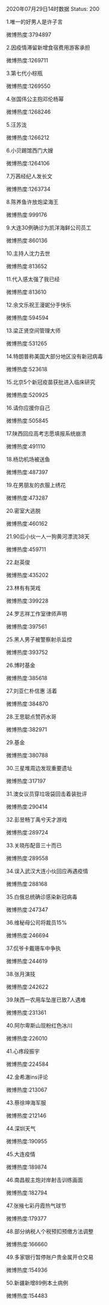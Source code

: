2020年07月29日14时数据
Status: 200

1.唯一的好男人是许子言

微博热度:3794897

2.因疫情滞留新增食宿费用游客承担

微博热度:1269711

3.第七代小棕瓶

微博热度:1269550

4.张国伟公主抱邓伦杨幂

微博热度:1268246

5.汪苏泷

微博热度:1266212

6.小贝踢馆西门大嫂

微博热度:1264106

7.万茜经纪人发长文

微博热度:1263734

8.陈养鱼许放炮梁海王

微博热度:999176

9.大连30例确诊为凯洋海鲜公司员工

微博热度:860136

10.主持人沈力去世

微博热度:813652

11.代入感太强了我已经

微博热度:813610

12.余文乐祝王漫妮分手快乐

微博热度:594594

13.梁正贤空间管理大师

微博热度:531265

14.特朗普称美国大部分地区没有新冠病毒

微博热度:523618

15.北京5个新冠疫苗获批进入临床研究

微博热度:520925

16.请你应援你自己

微博热度:505845

17.陕西回应高考志愿填报系统崩溃

微博热度:491110

18.杨玏机场被送鱼

微博热度:487397

19.在男朋友的衣服上绣花

微博热度:473287

20.密室大逃脱

微博热度:460162

21.90后小伙一人一狗黄河漂流38天

微博热度:459711

22.赵英俊

微博热度:435202

23.林有有哭戏

微博热度:399228

24.罗志祥工作室律师声明

微博热度:397561

25.黑人男子被警察射杀监控

微博热度:393752

26.博时基金

微博热度:385618

27.刘亚仁朴信惠 活着

微博热度:384870

28.王思聪点赞药水哥

微博热度:382971

29.基金

微博热度:380788

30.三星堆周边发现重要遗址

微博热度:317197

31.澳女议员穿垃圾袋回击着装批评

微博热度:290414

32.彭昱畅丁禹兮天才游戏

微博热度:289724

33.关晓彤配音三十而已

微博热度:289558

34.误入武汉大连小伙回应再遇疫情

微博热度:288168

35.白俄总统确诊感染新冠病毒

微博热度:247347

36.维秘母公司将裁员15%

微博热度:246694

37.侃爷卡戴珊车中争执

微博热度:244619

38.张月演技

微博热度:242622

39.陕西一农用车坠崖已致7人遇难

微博热度:231361

40.阿尔卑斯山现粉红色冰川

微博热度:226010

41.心疼段振宇

微博热度:224584

42.金希澈ins评论

微博热度:213067

43.蔡徐坤海军服

微博热度:212146

44.深圳天气

微博热度:190955

45.大连疫情

微博热度:189874

46.南昌舰主炮对岸射击训练画面

微博热度:182794

47.张掖七彩丹霞热气球节

微博热度:179377

48.部分纳税人个税预扣预缴方法调整

微博热度:166660

49.多家银行暂停账户贵金属开仓交易

微博热度:154936

50.新疆新增89例本土病例

微博热度:154483

